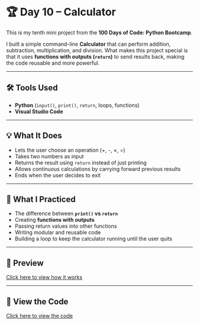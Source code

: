 # 🏆 Day 10 – Calculator  

This is my tenth mini project from the **100 Days of Code: Python Bootcamp**.  

I built a simple command-line **Calculator** that can perform addition, subtraction, multiplication, and division. What makes this project special is that it uses **functions with outputs (`return`)** to send results back, making the code reusable and more powerful.  

---

## 🛠 Tools Used  
- **Python** (`input()`, `print()`, `return`, loops, functions)  
- **Visual Studio Code**  

---

## 💡 What It Does  
- Lets the user choose an operation (+, -, ×, ÷)  
- Takes two numbers as input  
- Returns the result using `return` instead of just printing  
- Allows continuous calculations by carrying forward previous results  
- Ends when the user decides to exit  

---

## 🧠 What I Practiced  
- The difference between **`print()` vs `return`**  
- Creating **functions with outputs**  
- Passing return values into other functions  
- Writing modular and reusable code  
- Building a loop to keep the calculator running until the user quits  

---

## 👀 Preview  
[Click here to view how it works](https://github.com/dimma-analytics/100-Days-Of-Code/blob/main/Day10-Calculator/%E2%97%8F%20Day10-Calculator.py%20-%20Visual%20Studio%20Code%202025-09-23%2005-25-48.mp4)  

---

## 📁 View the Code  
[Click here to view the code](./Day10-Calculator.py)  
